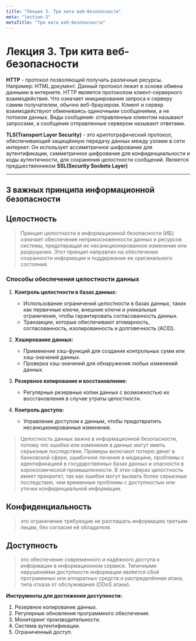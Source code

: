 ```yaml
---
title: "Лекция 3. Три кита веб-безопасности"
meta: "lection-3"
metaTitle: "Три кита веб-безопасности"
---
```


# Лекция 3. Три кита веб-безопасности

**HTTP** - протокол позволяющий получать различные ресурсы. Например: HTML документ. Данный протокол лежит в основе обмена данными в интернете. HTTP является протоколом клиент-серверного взаимодействия. Что означает инициирования запроса к серверу самим получателем, обычно веб-браузером. Клиент и сервер взаимодействуют обмениваясь одиночными сообщениями, а не потоком данных. Виды сообщения: отправленные клиентом называют запросами, а сообщения отправленные сервером называют ответами.

**TLS(Transport Layer Security)** - это криптографический протокол, обеспечивающий защищённую передачу данных между узлами в сети интернет. Он использует ассиметричное шифрование для аутентификации, симметричное шифрование для конфиденциальности и коды аутентичности, для сохранения целостности сообщений. Является предшественником **SSL(Security Sockets Layer)**
<hr>

## 3 важных принципа информационной безопасности

## Целостность
>Принцип целостности в информационной безопасности (ИБ)
означает обеспечение неприкосновенности данных и ресурсов системы, предотвращая их несанкционированное изменение или разрушение. Этот принцип направлен на обеспечение сохранности информации и поддержание ее оригинального состояния.

### Способы обеспечения целостности данных

1. **Контроль целостности в базах данных:**
   - Использование ограничений целостности в базах данных, таких как первичные ключи, внешние ключи и уникальные ограничения, чтобы гарантировать согласованность данных.
   - Транзакции, которые обеспечивают атомарность, согласованность, изолированность и долговечность (ACID).

2. **Хэширование данных:**
   - Применение хэш-функций для создания контрольных сумм или хэш-значений данных.
   - Проверка хэш-значений для обнаружения любых изменений данных.

3. **Резервное копирование и восстановление:**
   - Регулярные резервные копии данных с возможностью их восстановления в случае утраты целостности.

4. **Контроль доступа:**
   - Управление доступом к данным, чтобы предотвратить несанкционированные изменения.

>Целостность данных важна в информационной безопасности, потому что ошибки или изменения в данных могут иметь серьезные последствия. Примеры включают потерю денег в банковской сфере, ошибочное лечение в медицине, проблемы с идентификацией в государственных базах данных и опасности в аэрокосмической промышленности. В этих сферах целостность имеет приоритет, так как ошибки могут вызвать более серьезные последствия, чем временные проблемы с доступностью или утечки конфиденциальной информации.

## **Конфиденциальность**
> это ограничение требующие не разглашать информацию третьим лицам, без согласия её обладателя.

## **Доступность** 
> это обеспечение современного и надёжного доступа к информации в информационном сервисе. Типичными нарушениями доступности информации является сбой программных или аппаратных средств и распределённая атака, типа отказа от обслуживания (DDoS атаки).

**Инструменты для достижения доступности:**

1. Резервное копирование данных.
2. Регулярные обновления программного обеспечения. 
3. Мониторинг производительности.
4. Система аутентификации. 
5. Ограниченный доступ.